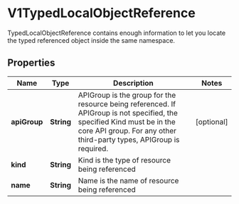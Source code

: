 

# V1TypedLocalObjectReference

TypedLocalObjectReference contains enough information to let you locate the typed referenced object inside the same namespace.

## Properties

| Name | Type | Description | Notes |
|------------ | ------------- | ------------- | -------------|
|**apiGroup** | **String** | APIGroup is the group for the resource being referenced. If APIGroup is not specified, the specified Kind must be in the core API group. For any other third-party types, APIGroup is required. |  [optional] |
|**kind** | **String** | Kind is the type of resource being referenced |  |
|**name** | **String** | Name is the name of resource being referenced |  |



